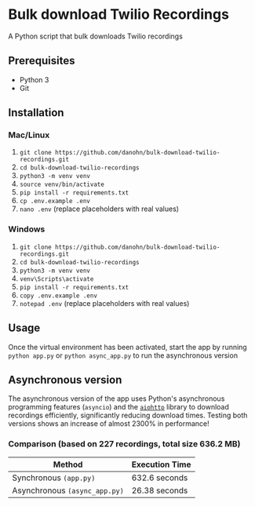 # Bulk download Twilio Recordings

A Python script that bulk downloads Twilio recordings

## Prerequisites
- Python 3
- Git

## Installation

### Mac/Linux

1. `git clone https://github.com/danohn/bulk-download-twilio-recordings.git`
2. `cd bulk-download-twilio-recordings`
3. `python3 -m venv venv`
4. `source venv/bin/activate`
5. `pip install -r requirements.txt`
6. `cp .env.example .env`
7. `nano .env` (replace placeholders with real values)

### Windows

1. `git clone https://github.com/danohn/bulk-download-twilio-recordings.git`
2. `cd bulk-download-twilio-recordings`
3. `python3 -m venv venv`
4. `venv\Scripts\activate`
5. `pip install -r requirements.txt`
6. `copy .env.example .env`
7. `notepad .env` (replace placeholders with real values)

## Usage

Once the virtual environment has been activated, start the app by running `python app.py` or `python async_app.py` to run the asynchronous version

## Asynchronous version

The asynchronous version of the app uses Python's asynchronous programming features (`asyncio`) and the [`aiohttp`](https://pypi.org/project/aiohttp/) library to download recordings efficiently, significantly reducing download times. Testing both versions shows an increase of almost 2300% in performance!

### Comparison (based on 227 recordings, total size 636.2 MB)

| Method | Execution Time |
| ------ | -------------- |
| Synchronous `(app.py)` | 632.6 seconds |
| Asynchronous `(async_app.py)` | 26.38 seconds |


